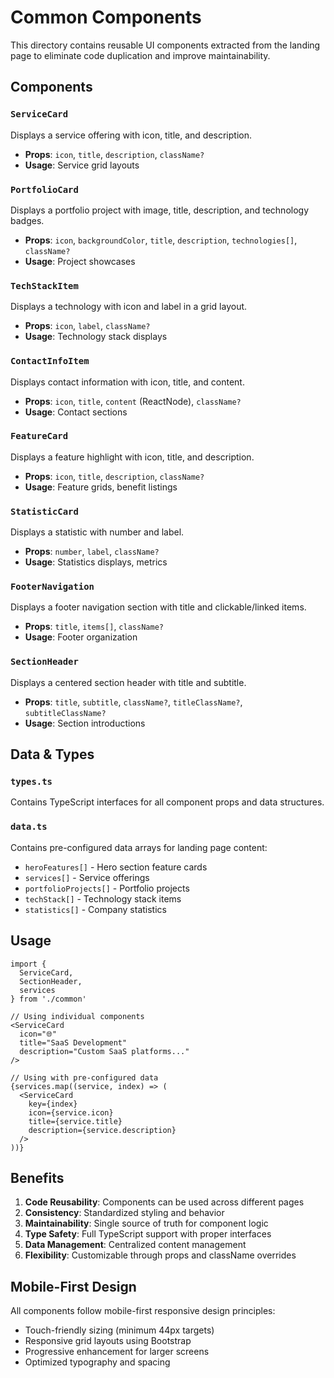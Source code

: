 # Common Components

This directory contains reusable UI components extracted from the landing page to eliminate code duplication and improve maintainability.

## Components

### `ServiceCard`
Displays a service offering with icon, title, and description.
- **Props**: `icon`, `title`, `description`, `className?`
- **Usage**: Service grid layouts

### `PortfolioCard`
Displays a portfolio project with image, title, description, and technology badges.
- **Props**: `icon`, `backgroundColor`, `title`, `description`, `technologies[]`, `className?`
- **Usage**: Project showcases

### `TechStackItem`
Displays a technology with icon and label in a grid layout.
- **Props**: `icon`, `label`, `className?`
- **Usage**: Technology stack displays

### `ContactInfoItem`
Displays contact information with icon, title, and content.
- **Props**: `icon`, `title`, `content` (ReactNode), `className?`
- **Usage**: Contact sections

### `FeatureCard`
Displays a feature highlight with icon, title, and description.
- **Props**: `icon`, `title`, `description`, `className?`
- **Usage**: Feature grids, benefit listings

### `StatisticCard`
Displays a statistic with number and label.
- **Props**: `number`, `label`, `className?`
- **Usage**: Statistics displays, metrics

### `FooterNavigation`
Displays a footer navigation section with title and clickable/linked items.
- **Props**: `title`, `items[]`, `className?`
- **Usage**: Footer organization

### `SectionHeader`
Displays a centered section header with title and subtitle.
- **Props**: `title`, `subtitle`, `className?`, `titleClassName?`, `subtitleClassName?`
- **Usage**: Section introductions

## Data & Types

### `types.ts`
Contains TypeScript interfaces for all component props and data structures.

### `data.ts`
Contains pre-configured data arrays for landing page content:
- `heroFeatures[]` - Hero section feature cards
- `services[]` - Service offerings
- `portfolioProjects[]` - Portfolio projects
- `techStack[]` - Technology stack items
- `statistics[]` - Company statistics

## Usage

```tsx
import { 
  ServiceCard, 
  SectionHeader, 
  services 
} from './common'

// Using individual components
<ServiceCard 
  icon="🌐"
  title="SaaS Development"
  description="Custom SaaS platforms..."
/>

// Using with pre-configured data
{services.map((service, index) => (
  <ServiceCard 
    key={index}
    icon={service.icon}
    title={service.title}
    description={service.description}
  />
))}
```

## Benefits

1. **Code Reusability**: Components can be used across different pages
2. **Consistency**: Standardized styling and behavior
3. **Maintainability**: Single source of truth for component logic
4. **Type Safety**: Full TypeScript support with proper interfaces
5. **Data Management**: Centralized content management
6. **Flexibility**: Customizable through props and className overrides

## Mobile-First Design

All components follow mobile-first responsive design principles:
- Touch-friendly sizing (minimum 44px targets)
- Responsive grid layouts using Bootstrap
- Progressive enhancement for larger screens
- Optimized typography and spacing
